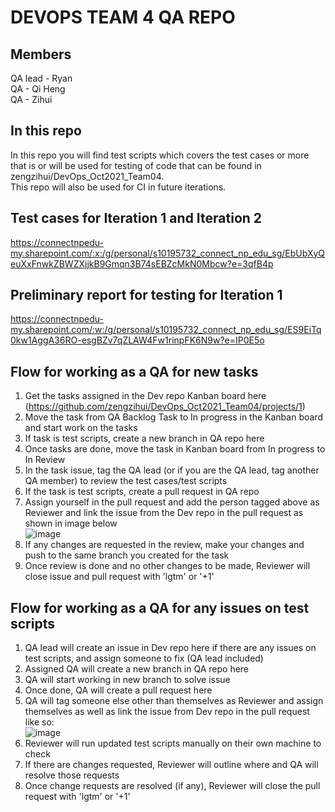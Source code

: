 # DEVOPS TEAM 4 QA REPO
## Members
QA lead - Ryan  
QA - Qi Heng  
QA - Zihui

## In this repo
In this repo you will find test scripts which covers the test cases or more that is or will be used for testing of code that can be found in zengzihui/DevOps_Oct2021_Team04.  
This repo will also be used for CI in future iterations.

## Test cases for Iteration 1 and Iteration 2
https://connectnpedu-my.sharepoint.com/:x:/g/personal/s10195732_connect_np_edu_sg/EbUbXyQeuXxFnwkZBWZXjjkB9Gmqn3B74sEBZcMkN0Mbcw?e=3qfB4p

## Preliminary report for testing for Iteration 1
https://connectnpedu-my.sharepoint.com/:w:/g/personal/s10195732_connect_np_edu_sg/ES9EiTq0kw1AggA36RO-esgBZv7qZLAW4Fw1rinpFK6N9w?e=IP0E5o


## Flow for working as a QA for new tasks
1. Get the tasks assigned in the Dev repo Kanban board here (https://github.com/zengzihui/DevOps_Oct2021_Team04/projects/1)  
2. Move the task from QA Backlog Task to In progress in the Kanban board and start work on the tasks 
3. If task is test scripts, create a new branch in QA repo here  
4. Once tasks are done, move the task in Kanban board from In progress to In Review  
5. In the task issue, tag the QA lead (or if you are the QA lead, tag another QA member) to review the test cases/test scripts  
6. If the task is test scripts, create a pull request in QA repo  
7. Assign yourself in the pull request and add the person tagged above as Reviewer and link the issue from the Dev repo in the pull request as shown in image below  
![image](https://user-images.githubusercontent.com/64831504/148797448-ef90cbcb-f8d0-41da-a64c-adc69d07d4be.png)
8. If any changes are requested in the review, make your changes and push to the same branch you created for the task  
9. Once review is done and no other changes to be made, Reviewer will close issue and pull request with 'lgtm' or '+1'  

## Flow for working as a QA for any issues on test scripts
1. QA lead will create an issue in Dev repo here if there are any issues on test scripts, and assign someone to fix (QA lead included)  
2. Assigned QA will create a new branch in QA repo here  
3. QA will start working in new branch to solve issue  
4. Once done, QA will create a pull request here  
5. QA will tag someone else other than themselves as Reviewer and assign themselves as well as link the issue from Dev repo in the pull request like so:  
![image](https://user-images.githubusercontent.com/64831504/148797448-ef90cbcb-f8d0-41da-a64c-adc69d07d4be.png)
6. Reviewer will run updated test scripts manually on their own machine to check  
7. If there are changes requested, Reviewer will outline where and QA will resolve those requests  
8. Once change requests are resolved (if any), Reviewer will close the pull request with 'lgtm' or '+1'  
